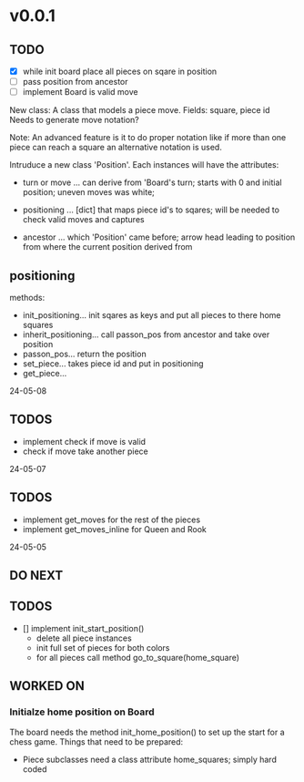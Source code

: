 # v0.0.1

## TODO

- [x] while init board place all pieces on sqare in position
- [ ] pass position from ancestor
- [ ] implement Board is valid move

New class:
A class that models a piece move. 
Fields: square, piece id
Needs to generate move notation?

Note:
An advanced feature is it to do proper notation like if more than one piece can reach a square an alternative notation is used.

Intruduce a new class 'Position'. Each instances will have the attributes:

- turn or move ... can derive from 'Board's turn; starts with 0 and initial 
position; uneven moves was white; 

- positioning ... [dict] that maps piece id's to sqares; will be needed to check valid moves 
and captures

- ancestor ... which 'Position' came before; arrow head leading to position from where 
the current position derived from

## positioning

methods:
- init_positioning... init sqares as keys and put all pieces to there home squares
- inherit_positioning... call passon_pos from ancestor and take over position
- passon_pos... return the position
- set_piece... takes piece id and put in positioning 
- get_piece...



24-05-08

## TODOS

- implement check if move is valid
- check if move take another piece

24-05-07

## TODOS

- implement get_moves for the rest of the pieces
- implement get_moves_inline for Queen and Rook

24-05-05

## DO NEXT

## TODOS

- [] implement init_start_position()
  - delete all piece instances
  - init full set of pieces for both colors
  - for all pieces call method go_to_square(home_square)

## WORKED ON

### Initialze home position on Board

The board needs the method init_home_position() to set up the start for a chess game. Things that need to be prepared:

- Piece subclasses need a class attribute home_squares; simply hard coded
